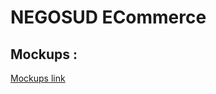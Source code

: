 # NEGOSUD ECommerce

## Mockups : 
[Mockups link](https://www.figma.com/design/51AuLTtZZ3y2RHyUmuXG2a/NEGOSUD?node-id=0-1&node-type=CANVAS&t=j1vS1wM2J4YE7wcP-0)
